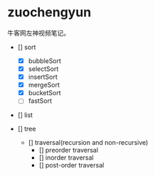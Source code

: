 # zuochengyun

牛客网左神视频笔记。

- [] sort
    - [x] bubbleSort
    - [x] selectSort
    - [x] insertSort
    - [x] mergeSort
    - [x] bucketSort
    - [ ] fastSort 

- [] list

- [] tree
    - [] traversal(recursion and non-recursive)
        - [] preorder traversal
        - [] inorder traversal
        - [] post-order traversal